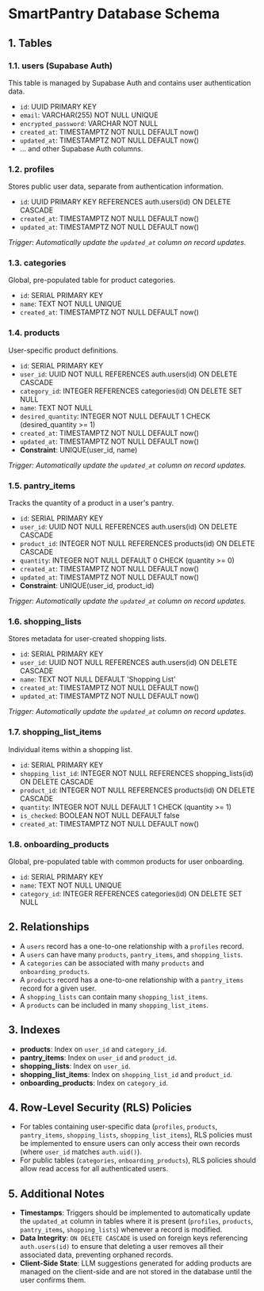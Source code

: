 # SmartPantry Database Schema

## 1. Tables

### 1.1. users (Supabase Auth)
This table is managed by Supabase Auth and contains user authentication data.
- `id`: UUID PRIMARY KEY
- `email`: VARCHAR(255) NOT NULL UNIQUE
- `encrypted_password`: VARCHAR NOT NULL
- `created_at`: TIMESTAMPTZ NOT NULL DEFAULT now()
- `updated_at`: TIMESTAMPTZ NOT NULL DEFAULT now()
- ... and other Supabase Auth columns.

### 1.2. profiles
Stores public user data, separate from authentication information.
- `id`: UUID PRIMARY KEY REFERENCES auth.users(id) ON DELETE CASCADE
- `created_at`: TIMESTAMPTZ NOT NULL DEFAULT now()
- `updated_at`: TIMESTAMPTZ NOT NULL DEFAULT now()

*Trigger: Automatically update the `updated_at` column on record updates.*

### 1.3. categories
Global, pre-populated table for product categories.
- `id`: SERIAL PRIMARY KEY
- `name`: TEXT NOT NULL UNIQUE
- `created_at`: TIMESTAMPTZ NOT NULL DEFAULT now()

### 1.4. products
User-specific product definitions.
- `id`: SERIAL PRIMARY KEY
- `user_id`: UUID NOT NULL REFERENCES auth.users(id) ON DELETE CASCADE
- `category_id`: INTEGER REFERENCES categories(id) ON DELETE SET NULL
- `name`: TEXT NOT NULL
- `desired_quantity`: INTEGER NOT NULL DEFAULT 1 CHECK (desired_quantity >= 1)
- `created_at`: TIMESTAMPTZ NOT NULL DEFAULT now()
- `updated_at`: TIMESTAMPTZ NOT NULL DEFAULT now()
- **Constraint**: UNIQUE(user_id, name)

*Trigger: Automatically update the `updated_at` column on record updates.*

### 1.5. pantry_items
Tracks the quantity of a product in a user's pantry.
- `id`: SERIAL PRIMARY KEY
- `user_id`: UUID NOT NULL REFERENCES auth.users(id) ON DELETE CASCADE
- `product_id`: INTEGER NOT NULL REFERENCES products(id) ON DELETE CASCADE
- `quantity`: INTEGER NOT NULL DEFAULT 0 CHECK (quantity >= 0)
- `created_at`: TIMESTAMPTZ NOT NULL DEFAULT now()
- `updated_at`: TIMESTAMPTZ NOT NULL DEFAULT now()
- **Constraint**: UNIQUE(user_id, product_id)

*Trigger: Automatically update the `updated_at` column on record updates.*

### 1.6. shopping_lists
Stores metadata for user-created shopping lists.
- `id`: SERIAL PRIMARY KEY
- `user_id`: UUID NOT NULL REFERENCES auth.users(id) ON DELETE CASCADE
- `name`: TEXT NOT NULL DEFAULT 'Shopping List'
- `created_at`: TIMESTAMPTZ NOT NULL DEFAULT now()
- `updated_at`: TIMESTAMPTZ NOT NULL DEFAULT now()

*Trigger: Automatically update the `updated_at` column on record updates.*

### 1.7. shopping_list_items
Individual items within a shopping list.
- `id`: SERIAL PRIMARY KEY
- `shopping_list_id`: INTEGER NOT NULL REFERENCES shopping_lists(id) ON DELETE CASCADE
- `product_id`: INTEGER NOT NULL REFERENCES products(id) ON DELETE CASCADE
- `quantity`: INTEGER NOT NULL DEFAULT 1 CHECK (quantity >= 1)
- `is_checked`: BOOLEAN NOT NULL DEFAULT false
- `created_at`: TIMESTAMPTZ NOT NULL DEFAULT now()

### 1.8. onboarding_products
Global, pre-populated table with common products for user onboarding.
- `id`: SERIAL PRIMARY KEY
- `name`: TEXT NOT NULL UNIQUE
- `category_id`: INTEGER REFERENCES categories(id) ON DELETE SET NULL

## 2. Relationships
- A `users` record has a one-to-one relationship with a `profiles` record.
- A `users` can have many `products`, `pantry_items`, and `shopping_lists`.
- A `categories` can be associated with many `products` and `onboarding_products`.
- A `products` record has a one-to-one relationship with a `pantry_items` record for a given user.
- A `shopping_lists` can contain many `shopping_list_items`.
- A `products` can be included in many `shopping_list_items`.

## 3. Indexes
- **products**: Index on `user_id` and `category_id`.
- **pantry_items**: Index on `user_id` and `product_id`.
- **shopping_lists**: Index on `user_id`.
- **shopping_list_items**: Index on `shopping_list_id` and `product_id`.
- **onboarding_products**: Index on `category_id`.

## 4. Row-Level Security (RLS) Policies
- For tables containing user-specific data (`profiles`, `products`, `pantry_items`, `shopping_lists`, `shopping_list_items`), RLS policies must be implemented to ensure users can only access their own records (where `user_id` matches `auth.uid()`).
- For public tables (`categories`, `onboarding_products`), RLS policies should allow read access for all authenticated users.

## 5. Additional Notes
- **Timestamps**: Triggers should be implemented to automatically update the `updated_at` column in tables where it is present (`profiles`, `products`, `pantry_items`, `shopping_lists`) whenever a record is modified.
- **Data Integrity**: `ON DELETE CASCADE` is used on foreign keys referencing `auth.users(id)` to ensure that deleting a user removes all their associated data, preventing orphaned records.
- **Client-Side State**: LLM suggestions generated for adding products are managed on the client-side and are not stored in the database until the user confirms them.
